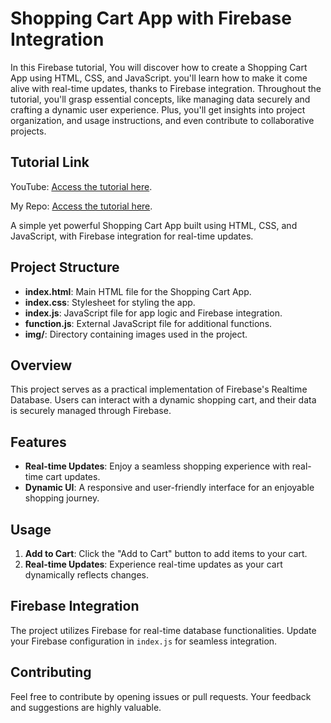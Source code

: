 # Shopping Cart App with Firebase Integration

In this Firebase tutorial, You will discover how to create a Shopping Cart App using HTML, CSS, and JavaScript. you'll learn how to make it come alive with real-time updates, thanks to Firebase integration. Throughout the tutorial, you'll grasp essential concepts, like managing data securely and crafting a dynamic user experience. Plus, you'll get insights into project organization, and usage instructions, and even contribute to collaborative projects.

## Tutorial Link
YouTube: [Access the tutorial here](https://youtu.be/UFD4SP91tSM?si=r_B0NuD-vASqWjIE).

My Repo: [Access the tutorial here](https://github.com/sagar9623/Learn_firebase).

A simple yet powerful Shopping Cart App built using HTML, CSS, and JavaScript, with Firebase integration for real-time updates.

## Project Structure

- **index.html**: Main HTML file for the Shopping Cart App.
- **index.css**: Stylesheet for styling the app.
- **index.js**: JavaScript file for app logic and Firebase integration.
- **function.js**: External JavaScript file for additional functions.
- **img/**: Directory containing images used in the project.

## Overview

This project serves as a practical implementation of Firebase's Realtime Database. Users can interact with a dynamic shopping cart, and their data is securely managed through Firebase.

## Features

- **Real-time Updates**: Enjoy a seamless shopping experience with real-time cart updates.
- **Dynamic UI**: A responsive and user-friendly interface for an enjoyable shopping journey.

## Usage

1. **Add to Cart**: Click the "Add to Cart" button to add items to your cart.
2. **Real-time Updates**: Experience real-time updates as your cart dynamically reflects changes.

## Firebase Integration

The project utilizes Firebase for real-time database functionalities. Update your Firebase configuration in `index.js` for seamless integration.

## Contributing

Feel free to contribute by opening issues or pull requests. Your feedback and suggestions are highly valuable.

